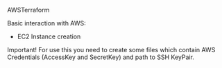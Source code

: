AWSTerraform

Basic interaction with AWS:
- EC2 Instance creation

Important! For use this you need to create some files which contain AWS Credentials (AccessKey and SecretKey) and path to
SSH KeyPair.
